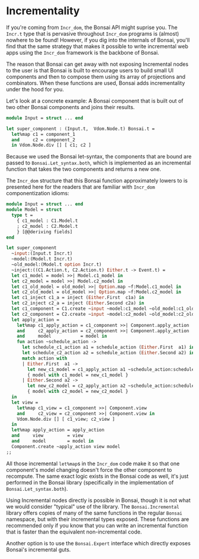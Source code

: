 # Incrementality

If you're coming from `Incr_dom`, the Bonsai API might suprise you.  The
`Incr.t` type that is pervasive throughout `Incr_dom` programs is (almost)
nowhere to be found!  However, if you dig into the internals of Bonsai, you'll
find that the same strategy that makes it possible to write incremental web
apps using the `Incr_dom` framework is the backbone of Bonsai.

The reason that Bonsai can get away with not exposing Incremental
nodes to the user is that Bonsai is built to encourage users to build
small UI components and then to compose them using its array of
projections and combinators.  When these functions are used, Bonsai
adds incrementality under the hood for you.

Let's look at a concrete example: A Bonsai component that is built out of two
other Bonsai components and joins their results.

```ocaml
module Input = struct ... end

let super_component : (Input.t,  Vdom.Node.t) Bonsai.t = 
  let%map c1 = component_1
  and     c2 = component_2
  in Vdom.Node.div [] [ c1; c2 ]
```

Because we used the Bonsai let-syntax, the components that are bound are passed
to `Bonsai.Let_syntax.both`, which is implemented as an incremental function
that takes the two components and returns a new one.

The `Incr_dom` structure that this Bonsai function approximately lowers to is
presented here for the readers that are familiar with `Incr_dom`
componentization idioms:

```ocaml
module Input = struct ... end
module Model = struct 
  type t = 
    { c1_model : C1.Model.t
    ; c2_model : C2.Model.t
    } [@@deriving fields]
end

let super_component 
  ~input:(Input.t Incr.t)
  ~model:(Model.t Incr.t)
  ~old_model:(Model.t option Incr.t)
  ~inject:((C1.Action.t, C2.Action.t) Either.t -> Event.t) =
  let c1_model = model >>| Model.c1_model in 
  let c2_model = model >>| Model.c2_model in 
  let c1_old_model = old_model >>| Option.map ~f:Model.c1_model in 
  let c2_old_model = old_model >>| Option.map ~f:Model.c2_model in 
  let c1_inject c1_a = inject (Either.First  c1a) in 
  let c2_inject c2_a = inject (Either.Second c2a) in 
  let c1_component = C1.create ~input ~model:c1_model ~old_model:c1_old_model ~inject:c1_inject in
  let c2_component = C2.create ~input ~model:c2_model ~old_model:c2_old_model ~inject:c2_inject in 
  let apply_action = 
    let%map c1_apply_action = c1_component >>| Component.apply_action
    and     c2_apply_action = c2_component >>| Component.apply_action
    and     model           = model in
    fun action ~schedule_action -> 
      let schedule_c1_action a1 = schedule_action (Either.First  a1) in 
      let schedule_c2_action a2 = schedule_action (Either.Second a2) in 
      match action with 
      | Either.First  a1 -> 
        let new_c1_model = c1_apply_action a1 ~schedule_action:schedule_c1_action in 
        { model with c1_model = new_c1_model }
      | Either.Second a2 -> 
        let new_c2_model = c2_apply_action a2 ~schedule_action:schedule_c2_action in 
        { model with c2_model = new_c2_model }
  in 
  let view = 
    let%map c1_view = c1_component >>| Component.view 
    and     c2_view = c2_component >>| Component.view in 
    Vdom.Node.div [] [ c1_view; c2_view ] 
  in 
  let%map apply_action = apply_action 
  and     view         = view 
  and     model        = model in 
  Component.create ~apply_action view model
;;
```

All those incremental `let%map`s in the `Incr_dom` code make it so that one
component's model changing doesn't force the other component to recompute.  The
same exact logic exists in the Bonsai code as well, it's just performed in the 
Bonsai library (specifically in the implementation of `Bonsai.Let_syntax.both`).

Using Incremental nodes directly is possible in Bonsai, though it is not what
we would consider "typical" use of the library.  The `Bonsai.Incremental` library 
offers copies of many of the same functions in the regular `Bonsai` namespace, but 
with their incremental types exposed.  These functions are recommended only if you 
know that you can write an incremental function that is faster than the equivalent 
non-incremental code.

Another option is to use the `Bonsai.Expert` interface which directly exposes
Bonsai's incremental guts.
